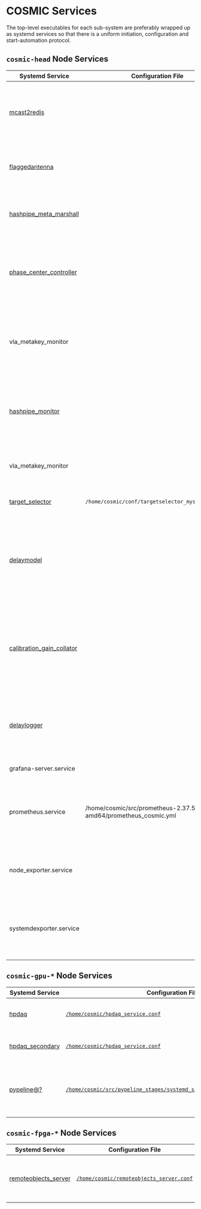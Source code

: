 # COSMIC Services

The top-level executables for each sub-system are preferably wrapped up as systemd services so that there is a uniform initiation, configuration and start-automation protocol.

## `cosmic-head` Node Services

Systemd Service | Configuration File | Description
-|-|-
[mcast2redis](https://github.com/COSMIC-SETI/Cosmic-VLA-PythonLibs/blob/main/systemd-services/mcast2redis.service) | | Gather VLA mcast xml information and populate COSMIC files and redis hashes, channels.
[flaggedantenna](https://github.com/COSMIC-SETI/Cosmic-VLA-PythonLibs/blob/main/systemd-services/flaggedantenna.service) | | Poll VLA antenna-flags server and populate COSMIC redis hash.
[hashpipe_meta_marshall](https://github.com/COSMIC-SETI/Cosmic-VLA-PythonLibs/blob/main/systemd-services/hashpipe_meta_marshall.service) | | Poll VLA antenna-flags server and populate COSMIC redis hash.
[phase_center_controller](https://github.com/COSMIC-SETI/COSMIC-VLA-PythonLibs/blob/main/systemd-services/phase_center_controller.service) | | Set phase-center to boresight for non-OTF scans and to the running slewed position for OTF scans.
vla_metakey_monitor | | Serve an HTML dashboard of the COSMIC configuration redis hashes, on port 8081.
[hashpipe_monitor](https://github.com/MydonSolutions/atapipelinemonitor/blob/vla_cosmic/systemd-services/hashpipe_monitor.service) | | Serve an HTML dashboard of the hashpipe status-buffers for all instances, on port 8082.
vla_metakey_monitor | | Serve an HTML dashboard of the redis hashes.
[target_selector](https://github.com/COSMIC-SETI/targets-minimal/blob/cosmic/systemd_service/target_selector.service) | `/home/cosmic/conf/targetselector_mysql_conf.yml` | Serve target coordinates at which to beamform.
[delaymodel](https://github.com/COSMIC-SETI/COSMIC-VLA-DelayEngine/blob/main/systemd-services/delaymodel.service) | | Listen for phase-center updates from target selector and serve delay coefficients to F-Engines for delay tracking.
[calibration_gain_collator](https://github.com/COSMIC-SETI/COSMIC-VLA-DelayEngine/blob/main/systemd-services/calibration_gain_collator.service) | | Listen for calibration gain results from GPU nodes, derive calibration phases and delays and instruct F-Engines to load them.
[delaylogger](https://github.com/COSMIC-SETI/COSMIC-VLA-DelayEngine/blob/main/systemd-services/delaylogger.service) | | Analyse delay state of F-Engines, log to file and publish results to Redis.
grafana-server.service | | Grafana dashboard services.
prometheus.service | /home/cosmic/src/prometheus-2.37.5.linux-amd64/prometheus_cosmic.yml | The headnode fetching service that monitors prometheus exporter endpoints.
node_exporter.service | | Exports the headnode compute details to an endpoint for prometheus service.
systemdexporter.service | | Exports the state of all systemd services to an endpoint for prometheus service.


## `cosmic-gpu-*` Node Services

Systemd Service | Configuration File | Description
-|-|-
[hpdaq](../Nodes/GPU-Compute/systemd_services/hpdaq.service) | [`/home/cosmic/hpdaq_service.conf`](../Nodes/GPU-Compute/systemd_services/hpdaq_service.conf) | The {0, 1} pair of hashpipe instances.
[hpdaq_secondary](../Nodes/GPU-Compute/systemd_services/hpdaq_secondary.service) | [`/home/cosmic/hpdaq_service.conf`](../Nodes/GPU-Compute/systemd_services/hpdaq_service.conf) | The {2, 3} pair of hashpipe instances.
[pypeline@?](https://github.com/COSMIC-SETI/pypeline_stages/blob/main/systemd_service/pypeline%40.service) | [`/home/cosmic/src/pypeline_stages/systemd_service/pypeline_service.conf`](https://github.com/COSMIC-SETI/pypeline_stages/blob/main/systemd_service/pypeline_service.conf) | The pypeline instances for post-processing ({0, 1, 2, 3}).

## `cosmic-fpga-*` Node Services

Systemd Service | Configuration File | Description
-|-|-
[remoteobjects_server](../Nodes/FPGA/systemd_services/remoteobjects_server.service) | [`/home/cosmic/remoteobjects_server.conf`](../Nodes/FPGA/systemd_services/remoteobjects_server.conf) | The REST server exposing the local FPGA PCIe devices.